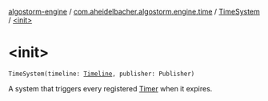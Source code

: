 [algostorm-engine](../../index.md) / [com.aheidelbacher.algostorm.engine.time](../index.md) / [TimeSystem](index.md) / [&lt;init&gt;](.)

# &lt;init&gt;

`TimeSystem(timeline: `[`Timeline`](../-timeline/index.md)`, publisher: Publisher)`

A system that triggers every registered [Timer](../-timer/index.md) when it expires.

